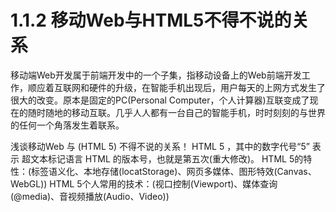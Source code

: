 # 1.1.2 移动Web与HTML5不得不说的关系

移动端Web开发属于前端开发中的一个子集，指移动设备上的Web前端开发工作，顺应着互联网和硬件的升级，在智能手机出现后，用户每天的上网方式发生了很大的改变。原本是固定的PC(Personal Computer，个人计算器)互联变成了现在的随时随地的移动互联。几乎人人都有一台自己的智能手机，时时刻刻的与世界的任何一个角落发生着联系。

浅谈移动Web 与 (HTML 5) 不得不说的关系！
HTML 5 ，其中的数字代号“5” 表示 超文本标记语言 HTML 的版本号，也就是第五次(重大修改)。
HTML 5的特性：(标签语义化、本地存储(locatStorage)、网页多媒体、图形特效(Canvas、WebGL))
HTML 5个人常用的技术：(视口控制(Viewport)、媒体查询(@media)、音视频播放(Audio、Video))
